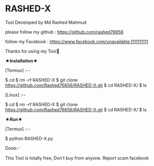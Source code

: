 # RASHED-X
Tool Developed by Md Rashed Mahmud

please follow my github : https://github.com/rashed76656

follow my Facebook : https://www.facebook.com/unavailable.1111111111

Thanks for using my Tool💝


★______Installation______★

[Termux] :--

 $ cd 
 $ rm -rf RASHED-X
 $ git clone https://github.com/Rashed76656/RASHED-X.git
 $ cd RASHED-X/
 $ ls
 
 
[Linux] :--
 
 $ cd 
 $ rm -rf RASHED-X
 $ git clone https://github.com/Rashed76656/RASHED-X.git
 $ cd RASHED-X/
 $ ls


★_____Run_____★

[Termux] :--

 $ python RASHED-X.py
 
 Done✅

This Tool is totally free, Don’t buy from anyone. Report scam facebook 
